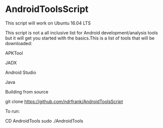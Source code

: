 # AndroidToolsScript
This script will work on Ubuntu 16.04 LTS

This script is not a all inclusive list for Android development/analysis tools but it will get you started with the basics.This is a list of tools that will be downloaded:

APKTool

JADX

Android Studio

Java

Building from source

git clone https://github.com/ndrfrank/AndroidToolsScript

To run:

CD AndroidTools
sudo ./AndroidTools



